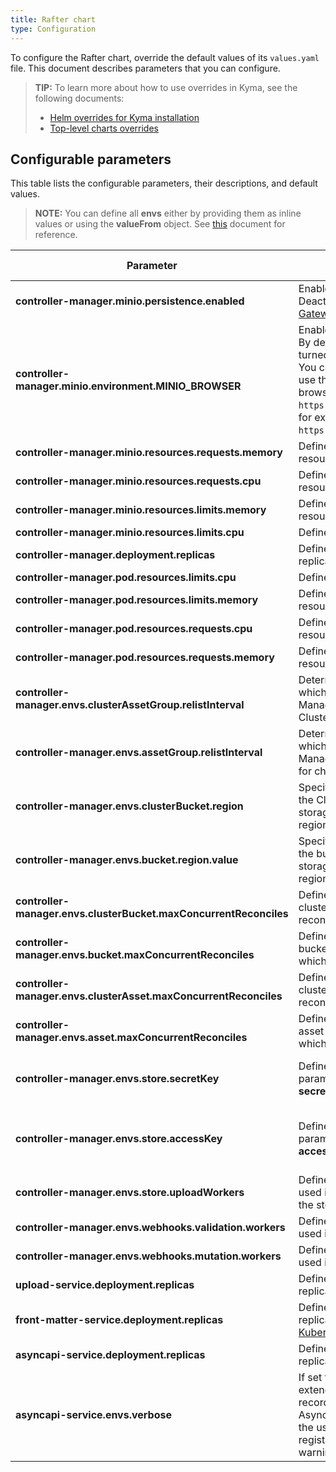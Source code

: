 ```yaml
---
title: Rafter chart
type: Configuration
---
```


To configure the Rafter chart, override the default values of its `values.yaml` file. This document describes parameters that you can configure.

>**TIP:** To learn more about how to use overrides in Kyma, see the following documents:
>* [Helm overrides for Kyma installation](/root/kyma/#configuration-helm-overrides-for-kyma-installation)
>* [Top-level charts overrides](/root/kyma/#configuration-helm-overrides-for-kyma-installation-top-level-charts-overrides)

## Configurable parameters

This table lists the configurable parameters, their descriptions, and default values.

>**NOTE:** You can define all **envs** either by providing them as inline values or using the **valueFrom** object. See [this](https://github.com/kyma-project/rafter/tree/master/charts/rafter-controller-manager#change-values-for-envs-parameters) document for reference.

| Parameter | Description | Default value |
|-----------|-------------|---------------|
| **controller-manager.minio.persistence.enabled** | Enables MinIO persistence. Deactivate it only if you use [Gateway mode](#tutorials-set-minio-to-gateway-mode). | `true` |
| **controller-manager.minio.environment.MINIO_BROWSER** | Enables browsing MinIO storage. By default, the MinIO browser is turned off for security reasons. You can change the value to `on` to use the browser. If you enable the browser, it is available at `https://minio.{DOMAIN}/minio/`, for example at `https://minio.kyma.local/minio/`. | `"off"` |
| **controller-manager.minio.resources.requests.memory** | Defines requests for memory resources. | `32Mi` |
| **controller-manager.minio.resources.requests.cpu** |  Defines requests for CPU resources. | `10m` |
| **controller-manager.minio.resources.limits.memory** |  Defines limits for memory resources. | `128Mi` |
| **controller-manager.minio.resources.limits.cpu** | Defines limits for CPU resources. | `100m` |
| **controller-manager.deployment.replicas** | Defines the number of service replicas. | `1` |
| **controller-manager.pod.resources.limits.cpu** |  Defines limits for CPU resources. | `150m` |
| **controller-manager.pod.resources.limits.memory** | Defines limits for memory resources. | `128Mi` |
| **controller-manager.pod.resources.requests.cpu** | Defines requests for CPU resources. | `10m` |
| **controller-manager.pod.resources.requests.memory** | Defines requests for memory resources. | `32Mi` |
| **controller-manager.envs.clusterAssetGroup.relistInterval** | Determines time intervals in which the Rafter Controller Manager verifies the ClusterAssetGroup for changes. | `5m` |
| **controller-manager.envs.assetGroup.relistInterval** | Determines time intervals in which the Rafter Controller Manager verifies the AssetGroup for changes. | `5m` |
| **controller-manager.envs.clusterBucket.region** | Specifies the regional location of the ClusterBucket in a given cloud storage. Use one of [these](https://github.com/kyma-project/kyma/blob/master/resources/cluster-essentials/templates/bucket.crd.yaml#L52) regions. | `us-east-1` |
| **controller-manager.envs.bucket.region.value** | Specifies the regional location of the bucket in a given cloud storage. Use one of [these](https://github.com/kyma-project/kyma/blob/master/resources/cluster-essentials/templates/bucket.crd.yaml#L52) regions. | `us-east-1` |
| **controller-manager.envs.clusterBucket.maxConcurrentReconciles** | Defines the maximum number of cluster bucket concurrent reconciles which will run. | `1` |
| **controller-manager.envs.bucket.maxConcurrentReconciles** | Defines the maximum number of bucket concurrent reconciles which will run. | `1` |
| **controller-manager.envs.clusterAsset.maxConcurrentReconciles** | Defines the maximum number of cluster asset concurrent reconciles which will run. | `1` |
| **controller-manager.envs.asset.maxConcurrentReconciles** | Defines the maximum number of asset concurrent reconciles which will run. | `1` |
| **controller-manager.envs.store.secretKey** | Defines the secret key. Add the parameter to set your own **secretkey** credentials. | By default, **secretKey** is automatically generated. |
| **controller-manager.envs.store.accessKey** | Defines the access key. Add the parameter to set your own **accesskey** credentials. | By default, **accessKey** is automatically generated. |
| **controller-manager.envs.store.uploadWorkers** | Defines the number of workers used in parallel to upload files to the storage bucket. | `10` |
| **controller-manager.envs.webhooks.validation.workers** | Defines the number of workers used in parallel to validate files. | `10` |
| **controller-manager.envs.webhooks.mutation.workers** | Defines the number of workers used in parallel to mutate files. | `10` |
| **upload-service.deployment.replicas** | Defines the number of service replicas. | `1` |
| **front-matter-service.deployment.replicas** | Defines the number of service replicas. For more details, see the [Kubernetes documentation](https://kubernetes.io/docs/concepts/workloads/controllers/replicaset/).| `1` |
| **asyncapi-service.deployment.replicas** | Defines the number of service replicas. | `1` |
| **asyncapi-service.envs.verbose** |  If set to `true`, you enable the extended logging mode that records more information on AsyncAPI Service activities than the usual logging mode which registers only errors and warnings. | `true` |
